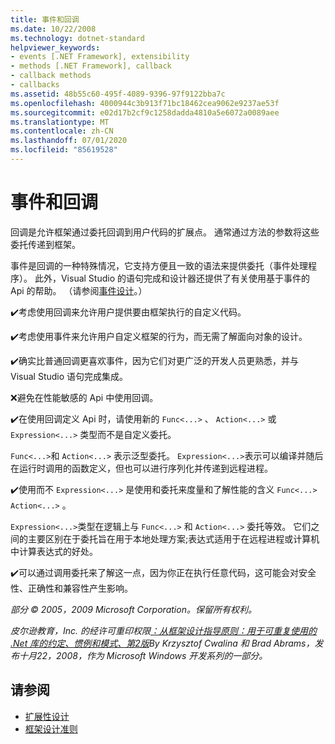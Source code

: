 ```yaml
---
title: 事件和回调
ms.date: 10/22/2008
ms.technology: dotnet-standard
helpviewer_keywords:
- events [.NET Framework], extensibility
- methods [.NET Framework], callback
- callback methods
- callbacks
ms.assetid: 48b55c60-495f-4089-9396-97f9122bba7c
ms.openlocfilehash: 4000944c3b913f71bc18462cea9062e9237ae53f
ms.sourcegitcommit: e02d17b2cf9c1258dadda4810a5e6072a0089aee
ms.translationtype: MT
ms.contentlocale: zh-CN
ms.lasthandoff: 07/01/2020
ms.locfileid: "85619528"
---
```

# <a name="events-and-callbacks"></a>事件和回调
回调是允许框架通过委托回调到用户代码的扩展点。 通常通过方法的参数将这些委托传递到框架。

 事件是回调的一种特殊情况，它支持方便且一致的语法来提供委托（事件处理程序）。 此外，Visual Studio 的语句完成和设计器还提供了有关使用基于事件的 Api 的帮助。 （请参阅[事件设计](event.md)。）

 ✔️考虑使用回调来允许用户提供要由框架执行的自定义代码。

 ✔️考虑使用事件来允许用户自定义框架的行为，而无需了解面向对象的设计。

 ✔️确实比普通回调更喜欢事件，因为它们对更广泛的开发人员更熟悉，并与 Visual Studio 语句完成集成。

 ❌避免在性能敏感的 Api 中使用回调。

 ✔️在使用回调定义 Api 时，请使用新的 `Func<...>` 、 `Action<...>` 或 `Expression<...>` 类型而不是自定义委托。

 `Func<...>`和 `Action<...>` 表示泛型委托。 `Expression<...>`表示可以编译并随后在运行时调用的函数定义，但也可以进行序列化并传递到远程进程。

 ✔️使用而不 `Expression<...>` 是使用和委托来度量和了解性能的含义 `Func<...>` `Action<...>` 。

 `Expression<...>`类型在逻辑上与 `Func<...>` 和 `Action<...>` 委托等效。 它们之间的主要区别在于委托旨在用于本地处理方案;表达式适用于在远程进程或计算机中计算表达式的好处。

 ✔️可以通过调用委托来了解这一点，因为你正在执行任意代码，这可能会对安全性、正确性和兼容性产生影响。

 *部分 &copy; 2005，2009 Microsoft Corporation。保留所有权利。*

 *皮尔逊教育，Inc. 的经许可重印权限[：从框架设计指导原则：用于可重复使用的 .Net 库的约定、惯例和模式、第2版](https://www.informit.com/store/framework-design-guidelines-conventions-idioms-and-9780321545619)By Krzysztof Cwalina 和 Brad Abrams，发布十月22，2008，作为 Microsoft Windows 开发系列的一部分。*

## <a name="see-also"></a>请参阅

- [扩展性设计](designing-for-extensibility.md)
- [框架设计准则](index.md)
